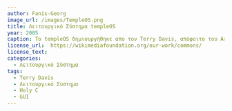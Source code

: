```yaml
---
author: Fanis-Georg
image_url: /images/TempleOS.png
title: Λειτουργικό Σύστημα templeOS
year: 2005
caption: Το templeOS δημιουργήθηκε απο τον Terry Davis, απόφοιτο του Arizona State University. Αυτό το λειτουργικό σύστημα σύμφωνα με τον Τerry επιτρέπει τη διάδραση ανθρώπου-Θεού. Δεν υποστηρίζει σχεδόν καμία από τις τεχνολογίες που χρησιμοποιούμε σήμερα. Μετά τον θάνατό του το 2018 το λειτουργικό αυτο υπάρχει σε ένα [σάιτ](https://templeos.org/) και μπορεί να το δοκιμάσει ο καθένας αρκεί να είναι σε VM.
license_url:  https://wikimediafoundation.org/our-work/commons/
license_text: 
categories:
  - Λειτουργικό Σύστημα
tags:
  - Terry Davis
  - Λειτουργικό Συστημα
  - Holy C
  - GUI
---
```

